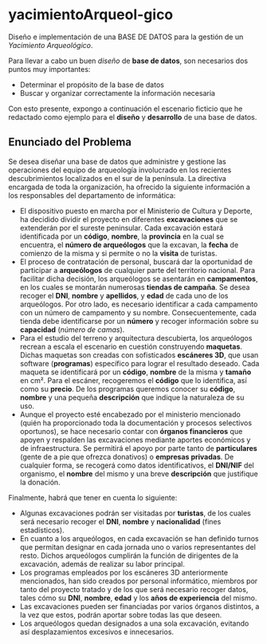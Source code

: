 # yacimientoArqueol-gico
Diseño e implementación de una BASE DE DATOS para la gestión de un *Yacimiento Arqueológico*.

Para llevar a cabo un buen *diseño* de **base de datos**, son necesarios dos puntos muy importantes:
- Determinar el propósito de la base de datos
- Buscar y organizar correctamente la información necesaria

Con esto presente, expongo a continuación el escenario ficticio que he redactado como ejemplo para el **diseño** y **desarrollo** de una base de datos.

## Enunciado del Problema
Se desea diseñar una base de datos que administre y gestione las operaciones del equipo de arqueología involucrado en los recientes descubrimientos localizados en el sur de la península. La directiva encargada de toda la organización, ha ofrecido la siguiente información a los responsables del departamento de informática:
- El dispositivo puesto en marcha por el Ministerio de Cultura y Deporte, ha
decidido dividir el proyecto en diferentes **excavaciones** que se extenderán por
el sureste peninsular. Cada excavación estará identificada por un **código**,
**nombre**, la **provincia** en la cual se encuentra, el **número de arqueólogos** que la
excavan, la **fecha** de comienzo de la misma y si permite o no la **visita** de turistas.
- El proceso de contratación de personal, buscará dar la oportunidad de
participar a **arqueólogos** de cualquier parte del territorio nacional. Para facilitar
dicha decisión, los arqueólogos se asentarán en **campamentos**, en los cuales se
montarán numerosas **tiendas de campaña**. Se desea recoger el **DNI**, **nombre** y
**apellidos**, y **edad** de cada uno de los arqueólogos. Por otro lado, es necesario
identificar a cada campamento con un número de campamento y su nombre.
Consecuentemente, cada tienda debe identificarse por un **número** y recoger
información sobre su **capacidad** (*número de camas*).
- Para el estudio del terreno y arquitectura descubierta, los arqueólogos recrean
a escala el escenario en cuestión construyendo **maquetas**. Dichas maquetas
son creadas con sofisticados **escáneres 3D**, que usan software (**programas**)
específico para lograr el resultado deseado. Cada maqueta se identificará por
un **código**, **nombre** de la misma y **tamaño** en cm². Para el escáner,
recogeremos el **código** que lo identifica, así como su **precio**. De los programas
queremos conocer su **código**, **nombre** y una pequeña **descripción** que indique
la naturaleza de su uso.
- Aunque el proyecto esté encabezado por el ministerio mencionado (quién ha
proporcionado toda la documentación y procesos selectivos oportunos), se hace
necesario contar con **órganos financieros** que apoyen y respalden las
excavaciones mediante aportes económicos y de infraestructura. Se permitirá el
apoyo por parte tanto de **particulares** (gente de a pie que ofrezca donativos) o
**empresas privadas**. De cualquier forma, se recogerá como datos identificativos,
el **DNI/NIF** del organismo, el **nombre** del mismo y una breve **descripción** que
justifique la donación.

Finalmente, habrá que tener en cuenta lo siguiente:
- Algunas excavaciones podrán ser visitadas por **turistas**, de los cuales será
necesario recoger el **DNI**, **nombre** y **nacionalidad** (fines estadísticos).
- En cuanto a los arqueólogos, en cada excavación se han definido turnos que
permitan designar en cada jornada uno o varios representantes del resto.
Dichos arqueólogos cumplirán la función de dirigentes de la excavación,
además de realizar su labor principal.
- Los programas empleados por los escáneres 3D anteriormente mencionados,
han sido creados por personal informático, miembros por tanto del proyecto
tratado y de los que será necesario recoger datos, tales cómo su **DNI**, **nombre**,
**edad** y los **años de experiencia** del mismo.
- Las excavaciones pueden ser financiadas por varios órganos distintos, a la vez
que estos, podrán aportar sobre todas las que deseen.
- Los arqueólogos quedan designados a una sola excavación, evitando
así desplazamientos excesivos e innecesarios.
